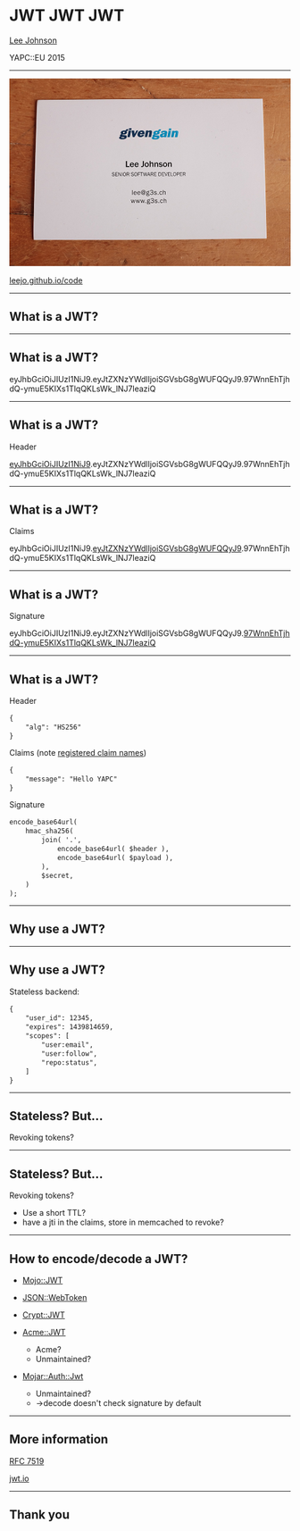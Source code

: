 # JWT JWT JWT

[Lee Johnson](http://leejo.github.io)

YAPC::EU 2015

---
![me](/img/card.jpg)

[leejo.github.io/code](https://leejo.github.io/code)

---
## What is a JWT?



---
## What is a JWT?

eyJhbGciOiJIUzI1NiJ9.eyJtZXNzYWdlIjoiSGVsbG8gWUFQQyJ9.97WnnEhTjhdQ-ymuE5KIXs1TlqQKLsWk_lNJ7leaziQ

---
## What is a JWT?

Header

[eyJhbGciOiJIUzI1NiJ9]().eyJtZXNzYWdlIjoiSGVsbG8gWUFQQyJ9.97WnnEhTjhdQ-ymuE5KIXs1TlqQKLsWk_lNJ7leaziQ

---
## What is a JWT?

Claims

eyJhbGciOiJIUzI1NiJ9.[eyJtZXNzYWdlIjoiSGVsbG8gWUFQQyJ9]().97WnnEhTjhdQ-ymuE5KIXs1TlqQKLsWk_lNJ7leaziQ

---
## What is a JWT?

Signature

eyJhbGciOiJIUzI1NiJ9.eyJtZXNzYWdlIjoiSGVsbG8gWUFQQyJ9.[97WnnEhTjhdQ-ymuE5KIXs1TlqQKLsWk_lNJ7leaziQ]()

---
## What is a JWT?

Header
```
{
	"alg": "HS256"
}
```

Claims (note [registered claim names](https://tools.ietf.org/html/rfc7519#section-4.1))
```
{
	"message": "Hello YAPC"
}
```

Signature
```
encode_base64url(
	hmac_sha256(
		join( '.',
			encode_base64url( $header ),
			encode_base64url( $payload ),
		),
		$secret,
	)
);
```

---
## Why use a JWT?



---
## Why use a JWT?

Stateless backend:

```
{
	"user_id": 12345,
	"expires": 1439814659,
	"scopes": [
		"user:email",
		"user:follow",
		"repo:status",
	]
}
```

---
## Stateless? But...

Revoking tokens?

---
## Stateless? But...

Revoking tokens?

  - Use a short TTL?
  - have a jti in the claims, store in memcached to revoke?

---
## How to encode/decode a JWT?

- [Mojo::JWT](https://metacpan.org/pod/Mojo::JWT)
- [JSON::WebToken](https://metacpan.org/pod/JSON::WebToken)
- [Crypt::JWT](https://metacpan.org/pod/Crypt::JWT)

- [Acme::JWT](https://metacpan.org/pod/Acme::JWT)
    - Acme?
    - Unmaintained?
- [Mojar::Auth::Jwt](https://metacpan.org/pod/Mojar::Auth::JWT)
    - Unmaintained?
    - ->decode doesn't check signature by default

---
## More information

[RFC 7519](https://tools.ietf.org/html/rfc7519)

[jwt.io](http://jwt.io/)

---
## Thank you
